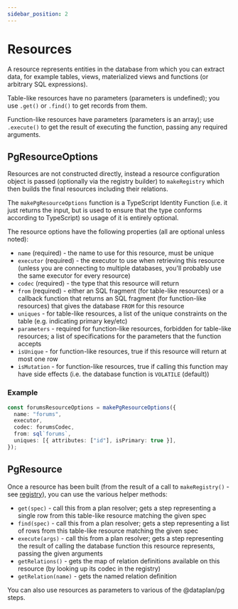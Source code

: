 ```yaml
---
sidebar_position: 2
---
```


# Resources

A resource represents entities in the database from which you can extract data,
for example tables, views, materialized views and functions (or arbitrary SQL
expressions).

Table-like resources have no parameters (parameters is undefined); you use
`.get()` or `.find()` to get records from them.

Function-like resources have parameters (parameters is an array); use
`.execute()` to get the result of executing the function, passing any required
arguments.

## PgResourceOptions

Resources are not constructed directly, instead a resource configuration object
is passed (optionally via the registry builder) to `makeRegistry` which then
builds the final resources including their relations.

The `makePgResourceOptions` function is a TypeScript Identity Function (i.e. it
just returns the input, but is used to ensure that the type conforms according
to TypeScript) so usage of it is entirely optional.

The resource options have the following properties (all are optional unless noted):

- `name` (required) - the name to use for this resource, must be unique
- `executor` (required) - the executor to use when retrieving this resource (unless you are connecting to multiple databases, you'll probably use the same executor for every resource)
- `codec` (required) - the type that this resource will return
- `from` (required) - either an SQL fragment (for table-like resources) or a callback function that returns an SQL fragment (for function-like resources) that gives the database `FROM` for this resource
- `uniques` - for table-like resources, a list of the unique constraints on the table (e.g. indicating primary key/etc)
- `parameters` - required for function-like resources, forbidden for table-like resources; a list of specifications for the parameters that the function accepts
- `isUnique` - for function-like resources, true if this resource will return at most one row
- `isMutation` - for function-like resources, true if calling this function may have side effects (i.e. the database function is `VOLATILE` (default))

### Example

```ts
const forumsResourceOptions = makePgResourceOptions({
  name: "forums",
  executor,
  codec: forumsCodec,
  from: sql`forums`,
  uniques: [{ attributes: ["id"], isPrimary: true }],
});
```

## PgResource

Once a resource has been built (from the result of a call to `makeRegistry()` -
see [registry](./index.md)), you can use the various helper methods:

- `get(spec)` - call this from a plan resolver; gets a step representing a single row from this table-like resource matching the given spec
- `find(spec)` - call this from a plan resolver; gets a step representing a list of rows from this table-like resource matching the given spec
- `execute(args)` - call this from a plan resolver; gets a step representing the result of calling the database function this resource represents, passing the given arguments
- `getRelations()` - gets the map of relation definitions available on this resource (by looking up its codec in the registry)
- `getRelation(name)` - gets the named relation definition

You can also use resources as parameters to various of the @dataplan/pg steps.

